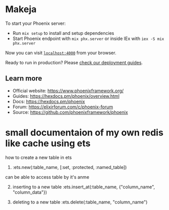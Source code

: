 # Makeja

To start your Phoenix server:

  * Run `mix setup` to install and setup dependencies
  * Start Phoenix endpoint with `mix phx.server` or inside IEx with `iex -S mix phx.server`

Now you can visit [`localhost:4000`](http://localhost:4000) from your browser.

Ready to run in production? Please [check our deployment guides](https://hexdocs.pm/phoenix/deployment.html).

## Learn more

  * Official website: https://www.phoenixframework.org/
  * Guides: https://hexdocs.pm/phoenix/overview.html
  * Docs: https://hexdocs.pm/phoenix
  * Forum: https://elixirforum.com/c/phoenix-forum
  * Source: https://github.com/phoenixframework/phoenix


# small documentaion of my own redis like cache using ets


how to create a new table in ets
  1. :ets.new(:table_name, [:set, :protected, :named_table])

  can be able to access table by it's anme

  2. inserting to a new table
    :ets.insert_at(:table_name, {"column_name", "column_data"})

  3. deleting to  a new table
    :ets.delete(:table_name, "column_name")

  
  
  

